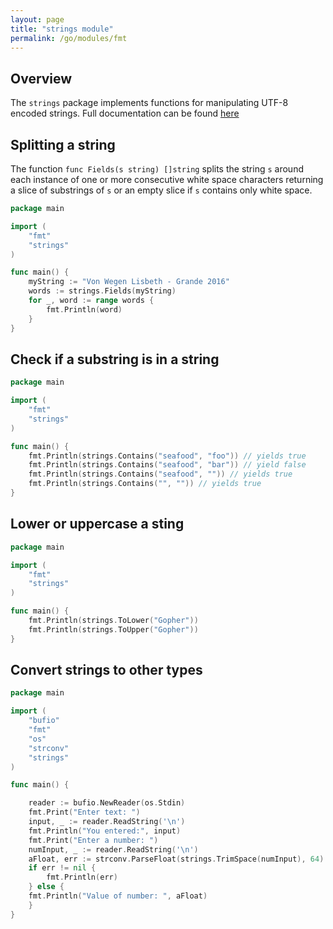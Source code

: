 ```yaml
---
layout: page
title: "strings module"
permalink: /go/modules/fmt
---
```


## Overview

The `strings` package implements functions for manipulating UTF-8 encoded strings.  Full documentation can be found [here](https://pkg.go.dev/strings)

## Splitting a string

The function `func Fields(s string) []string` splits the string `s` around each instance of one or more consecutive white space characters returning a slice of substrings of `s` or an empty slice if `s` contains only white space.

```go
package main

import (
    "fmt"
    "strings"
)

func main() {
    myString := "Von Wegen Lisbeth - Grande 2016"
    words := strings.Fields(myString)
    for _, word := range words {
        fmt.Println(word)
    }
}
```

## Check if a substring is in a string

```go
package main

import (
    "fmt"
    "strings"
)

func main() {
    fmt.Println(strings.Contains("seafood", "foo")) // yields true
    fmt.Println(strings.Contains("seafood", "bar")) // yield false
    fmt.Println(strings.Contains("seafood", "")) // yields true
    fmt.Println(strings.Contains("", "")) // yields true
}
```

## Lower or uppercase a sting

```go
package main

import (
    "fmt"
    "strings"
)

func main() {
    fmt.Println(strings.ToLower("Gopher"))
    fmt.Println(strings.ToUpper("Gopher"))
}
```

## Convert strings to other types

```go
package main

import (
    "bufio"
    "fmt"
    "os"
    "strconv"
    "strings"
)

func main() {

    reader := bufio.NewReader(os.Stdin)
    fmt.Print("Enter text: ")
    input, _ := reader.ReadString('\n')
    fmt.Println("You entered:", input)
    fmt.Print("Enter a number: ")
    numInput, _ := reader.ReadString('\n')
    aFloat, err := strconv.ParseFloat(strings.TrimSpace(numInput), 64)
    if err != nil {
        fmt.Println(err)
    } else {
    fmt.Println("Value of number: ", aFloat)
    }
}
```
